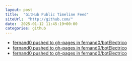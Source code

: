 ```yaml
---
layout: post
title:  "GitHub Public Timeline Feed"
siteUrl:  "http://github.com/"
date:  2025-01-12 11:45:19+00:00
categories: github
---
```

*  [fernand0 pushed to gh-pages in fernand0/botElectrico](https://github.com/fernand0/botElectrico/compare/46f31e52a7...f5fc71a78e)
*  [fernand0 pushed to gh-pages in fernand0/botElectrico](https://github.com/fernand0/botElectrico/compare/83be133174...9fc8f2ee15)
*  [fernand0 pushed to gh-pages in fernand0/botElectrico](https://github.com/fernand0/botElectrico/compare/1cbb98f7e4...002dd8cd04)
